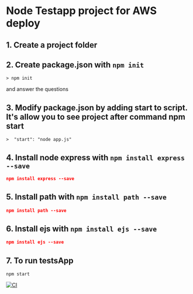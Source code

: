 # Node Testapp project for AWS deploy

## 1. Create a project folder

## 2. Create package.json with `npm init`

```shell
> npm init
```

and answer the questions

## 3. Modify package.json by adding start to script. It's allow you to see project after command npm start

```shell
>  "start": "node app.js"
```

## 4. Install node express with `npm install express --save`

```json
npm install express --save
```

## 5. Install path with `npm install path --save`

```json
npm install path --save
```

## 6. Install ejs with `npm install ejs --save`

```json
npm install ejs --save
```

## 7. To run testsApp

```shell
npm start
```

[![CI](https://github.com/Dariwka/musician-app/actions/workflows/main.yml/badge.svg)](https://github.com/Dariwka/musician-app/actions/workflows/main.yml)
